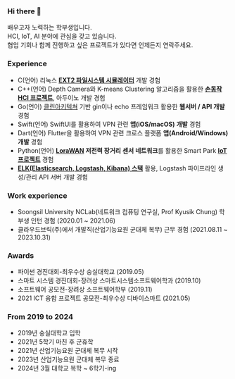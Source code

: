 ### Hi there 👋
배우고자 노력하는 학부생입니다.  
HCI, IoT, AI 분야에 관심을 갖고 있습니다.  
협업 기회나 함께 진행하고 싶은 프로젝트가 있다면 언제든지 연락주세요.  

<!--
**gjlee0802/gjlee0802** is a ✨ _special_ ✨ repository because its `README.md` (this file) appears on your GitHub profile.

Here are some ideas to get you started:

- 🔭 I’m currently working on ...
- 🌱 I’m currently learning ...
- 👯 I’m looking to collaborate on ...
- 🤔 I’m looking for help with ...
- 💬 Ask me about ...
- 📫 How to reach me: ...
- 😄 Pronouns: ...
- ⚡ Fun fact: ...
-->


### Experience
- C(언어) 리눅스 **[EXT2 파일시스템 시뮬레이터](https://github.com/gjlee0802/EXT2_File_System)** 개발 경험  
- C++(언어) Depth Camera와 K-means Clustering 알고리즘을 활용한 **[손동작 HCI 프로젝트](https://github.com/gjlee0802/3d_interact/tree/master)**, 아두이노 개발 경험  
- Go(언어) [클린아키텍쳐](https://github.com/gjlee0802/web-tuto-with-gin/tree/v3) 기반 gin이나 echo 프레임워크 활용한 **웹서버 / API 개발** 경험  
- Swift(언어) SwiftUI를 활용하여 VPN 관련 **앱(iOS/macOS) 개발** 경험  
- Dart(언어) Flutter을 활용하여 VPN 관련 크로스 플랫폼 **앱(Android/Windows) 개발** 경험  
- Python(언어) **[LoraWAN](https://github.com/gjlee0802/toiot-lora-gateway-driver/tree/main) 저전력 장거리 센서 네트워크**를 활용한 Smart Park **[IoT 프로젝트](http://www.ntrexgo.com/archives/40437)** 경험
- **[ELK(Elasticsearch, Logstash, Kibana) 스택](https://github.com/gjlee0802/ElasticStack-Kafka-Docker-Study)** 활용, Logstash 파이프라인 생성/관리 API 서버 개발 경험

### Work experience
- Soongsil University NCLab(네트워크 컴퓨팅 연구실, Prof Kyusik Chung) 학부생 인턴 경험 (2020.01 ~ 2021.06)  
- 클라우드브릭(주)에서 개발직(산업기능요원 군대체 복무) 근무 경험 (2021.08.11 ~ 2023.10.31)

### Awards
- 파이썬 경진대회-최우수상	숭실대학교  (2019.05)  
- 스마트 시스템 경진대회-장려상 스마트시스템소프트웨어학과	(2019.10)  
- 소프트웨어 공모전-장려상	소프트웨어학부	(2019.11)  
- 2021 ICT 융합 프로젝트 공모전-최우수상	디바이스마트	(2021.05)  


### From 2019 to 2024
- 2019년 숭실대학교 입학
- 2021년 5학기 마친 후 군휴학
- 2021년 산업기능요원 군대체 복무 시작
- 2023년 산업기능요원 군대체 복무 종료
- 2024년 3월 대학교 복학 ~ 6학기-ing
